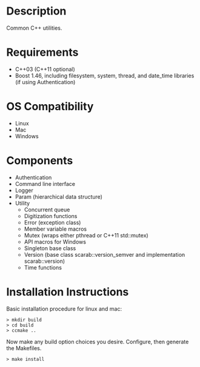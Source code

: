# Description

Common C++ utilities.

# Requirements

* C++03 (C++11 optional)
* Boost 1.46, including filesystem, system, thread, and date_time libraries (if using Authentication)

# OS Compatibility

* Linux
* Mac
* Windows

# Components

* Authentication
* Command line interface
* Logger
* Param (hierarchical data structure)
* Utility
  * Concurrent queue
  * Digitization functions
  * Error (exception class)
  * Member variable macros
  * Mutex (wraps either pthread or C++11 std::mutex)
  * API macros for Windows
  * Singleton base class
  * Version (base class scarab::version_semver and implementation scarab::version)
  * Time functions
  
  
# Installation Instructions

Basic installation procedure for linux and mac:
```
> mkdir build
> cd build
> ccmake ..
```
Now make any build option choices you desire.  Configure, then generate the Makefiles.
```
> make install
```